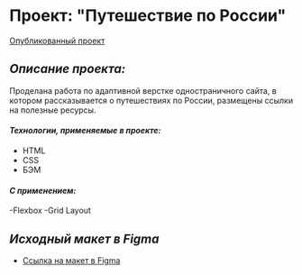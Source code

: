 # Проект: "Путешествие по России"

[Опубликованный проект](https://scotch27.github.io/russian-travel/)

## *Описание проекта:*
Проделана работа по адаптивной верстке одностраничного сайта, в котором рассказывается о путешествиях по России,  размещены ссылки на полезные ресурсы.
#### *Технологии, применяемые в проекте:*  
- HTML  
- CSS  
- БЭМ
#### *С применением:*
-Flexbox
-Grid Layout 

## *Исходный макет в Figma*
* [Ссылка на макет в Figma](https://www.figma.com/file/5S2WSbEFL6awjVWJ0NWL8Q/Sprint-3_-Russia-_-desktop-mobile?node-id=28503%3A0)